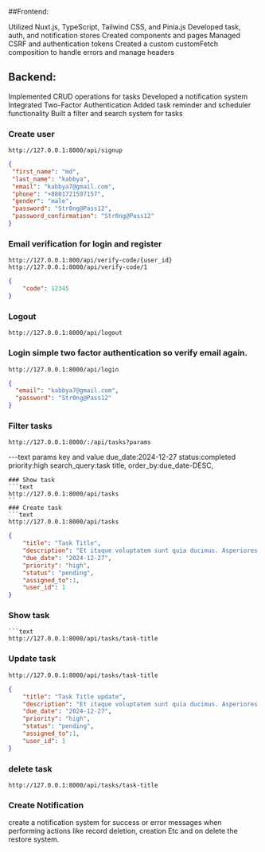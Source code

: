 ##Frontend:

Utilized Nuxt.js, TypeScript, Tailwind CSS, and Pinia.js
Developed task, auth, and notification stores
Created components and pages
Managed CSRF and authentication tokens
Created a custom customFetch composition to handle errors and manage headers

## Backend:

Implemented CRUD operations for tasks
Developed a notification system
Integrated Two-Factor Authentication
Added task reminder and scheduler functionality
Built a filter and search system for tasks

### Create user 
```text
http://127.0.0.1:8000/api/signup
```
 ```json
{
  "first_name": "md",
  "last_name": "kabbya",
  "email": "kabbya7@gmail.com",
  "phone": "+8801721597157",
  "gender": "male",
  "password": "Str0ng@Pass12",
  "password_confirmation": "Str0ng@Pass12"
}
```
### Email verification for login and register 
```text 
http://127.0.0.1:800/api/verify-code/{user_id} 
http://127.0.0.1:8000/api/verify-code/1
```
```json
{
    "code": 12345
}
```
### Logout 
```text
http://127.0.0.1:8000/api/logout
```
### Login simple two factor authentication so verify email again.
```text
http://127.0.0.1:8000/api/login
```
```json
{
  "email": "kabbya7@gmail.com",
  "password": "Str0ng@Pass12"
}
```
### Filter tasks 
```text 
http://127.0.0.1:8000/:/api/tasks?params
```
---text 
params key and value 
due_date:2024-12-27
status:completed
priority:high
search_query:task title,
order_by:due_date-DESC,
```
### Show task 
```text 
http://127.0.0.1:8000/api/tasks
``
### Create task 
```text 
http://127.0.0.1:8000/api/tasks
```

```json
{
    "title": "Task Title",
    "description": "Et itaque voluptatem sunt quia ducimus. Asperiores alias labore inventore quibusdam tempora. Praesentium officiis maxime id accusantium cumque ut enim.",
    "due_date": "2024-12-27",
    "priority": "high",
    "status": "pending",
    "assigned_to":1,
    "user_id": 1
}
```
### Show task
```
```text 
http://127.0.0.1:8000/api/tasks/task-title
```

### Update task 

```text 
http://127.0.0.1:8000/api/tasks/task-title
```

```json
{
    "title": "Task Title update",
    "description": "Et itaque voluptatem sunt quia ducimus. Asperiores alias labore inventore quibusdam tempora. Praesentium officiis maxime id accusantium cumque ut enim.",
    "due_date": "2024-12-27",
    "priority": "high",
    "status": "pending",
    "assigned_to":1,
    "user_id": 1
}
```

### delete task 
```text 
http://127.0.0.1:8000/api/tasks/task-title
```
### Create Notification
create a notification system for success or error messages when performing actions like record deletion, creation Etc and on delete the restore system.

